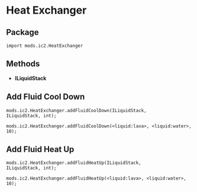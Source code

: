 # Heat Exchanger

## Package
`import mods.ic2.HeatExchanger`

## Methods
- **ILiquidStack**

## Add Fluid Cool Down

```
mods.ic2.HeatExchanger.addFluidCoolDown(ILiquidStack,
ILiquidStack, int);

mods.ic2.HeatExchanger.addFluidCoolDown(<liquid:lava>, <liquid:water>, 10);
```

## Add Fluid Heat Up

```
mods.ic2.HeatExchanger.addFluidHeatUp(ILiquidStack,
ILiquidStack, int);

mods.ic2.HeatExchanger.addFluidHeatUp(<liquid:lava>, <liquid:water>, 10);
```
